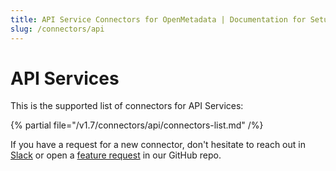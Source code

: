 ```yaml
---
title: API Service Connectors for OpenMetadata | Documentation for Setup, Ingestion & Troubleshooting
slug: /connectors/api
---
```


# API Services

This is the supported list of connectors for API Services:

{% partial file="/v1.7/connectors/api/connectors-list.md" /%}

If you have a request for a new connector, don't hesitate to reach out in [Slack](https://slack.open-metadata.org/) or
open a [feature request](https://github.com/open-metadata/OpenMetadata/issues/new/choose) in our GitHub repo.
